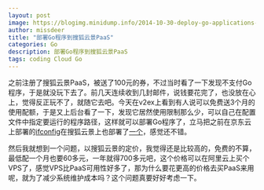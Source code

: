 ```yaml
---
layout: post
image: https://blogimg.minidump.info/2014-10-30-deploy-go-applications-on-sohu-paas.md
author: missdeer
title: "部署Go程序到搜狐云景PaaS"
categories: Go
description: 部署Go程序到搜狐云景PaaS
tags: coding Cloud Go
---
```

之前注册了搜狐云景PaaS，被送了100元的券，不过当时看了一下发现不支付Go程序，于是就没玩下去了。前几天连续收到几封邮件，说钱要花完了，也没放在心上，觉得反正玩不了，就随它去吧。今天在v2ex上看到有人说可以免费送3个月的使用配额，于是又上后台看了一下，发现它居然使用限制那么少，可以自己在配置文件中指定要运行的程序路径，这样就可以部署Go程序了，立马把之前在京东云上部署的[ifconfig](http://ifconfig.jd-app.com)在搜狐云景上也部署了[一个](http://ifconfig.sohuapps.com)，感觉还不错。

然后我就想到一个问题，以搜狐云景的定价，我觉得还是比较高的，免费的不算，最低配一个月也要60多元，一年就得700多元吧，这个价格可以在阿里云上买个VPS了，感觉VPS比PaaS可用性好多了，那为什么要花更高的价格去买PaaS来用呢，就为了减少系统维护成本吗？这个问题真要好好考虑一下。
